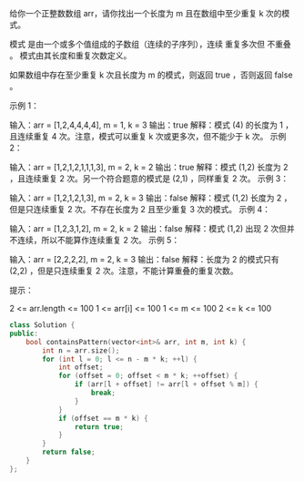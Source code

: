 给你一个正整数数组 arr，请你找出一个长度为 m 且在数组中至少重复 k 次的模式。

模式 是由一个或多个值组成的子数组（连续的子序列），连续 重复多次但 不重叠 。 模式由其长度和重复次数定义。

如果数组中存在至少重复 k 次且长度为 m 的模式，则返回 true ，否则返回  false 。

 

示例 1：

输入：arr = [1,2,4,4,4,4], m = 1, k = 3
输出：true
解释：模式 (4) 的长度为 1 ，且连续重复 4 次。注意，模式可以重复 k 次或更多次，但不能少于 k 次。
示例 2：

输入：arr = [1,2,1,2,1,1,1,3], m = 2, k = 2
输出：true
解释：模式 (1,2) 长度为 2 ，且连续重复 2 次。另一个符合题意的模式是 (2,1) ，同样重复 2 次。
示例 3：

输入：arr = [1,2,1,2,1,3], m = 2, k = 3
输出：false
解释：模式 (1,2) 长度为 2 ，但是只连续重复 2 次。不存在长度为 2 且至少重复 3 次的模式。
示例 4：

输入：arr = [1,2,3,1,2], m = 2, k = 2
输出：false
解释：模式 (1,2) 出现 2 次但并不连续，所以不能算作连续重复 2 次。
示例 5：

输入：arr = [2,2,2,2], m = 2, k = 3
输出：false
解释：长度为 2 的模式只有 (2,2) ，但是只连续重复 2 次。注意，不能计算重叠的重复次数。


提示：

2 <= arr.length <= 100
1 <= arr[i] <= 100
1 <= m <= 100
2 <= k <= 100

```cpp
class Solution {
public:
    bool containsPattern(vector<int>& arr, int m, int k) {
        int n = arr.size();
        for (int l = 0; l <= n - m * k; ++l) {
            int offset;
            for (offset = 0; offset < m * k; ++offset) {
                if (arr[l + offset] != arr[l + offset % m]) {
                    break;
                }
            }
            if (offset == m * k) {
                return true;
            }
        }
        return false;
    }
};
```

